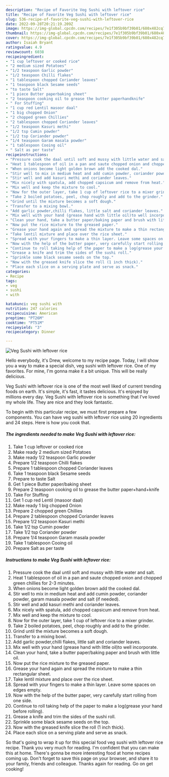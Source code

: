 ```yaml
---
description: "Recipe of Favorite Veg Sushi with leftover rice"
title: "Recipe of Favorite Veg Sushi with leftover rice"
slug: 536-recipe-of-favorite-veg-sushi-with-leftover-rice
date: 2022-09-28T20:21:19.209Z
image: https://img-global.cpcdn.com/recipes/7e1f305b9bf39b01/680x482cq70/veg-sushi-with-leftover-rice-recipe-main-photo.jpg
thumbnail: https://img-global.cpcdn.com/recipes/7e1f305b9bf39b01/680x482cq70/veg-sushi-with-leftover-rice-recipe-main-photo.jpg
cover: https://img-global.cpcdn.com/recipes/7e1f305b9bf39b01/680x482cq70/veg-sushi-with-leftover-rice-recipe-main-photo.jpg
author: Isaiah Bryant
ratingvalue: 4.9
reviewcount: 6038
recipeingredient:
- "1 cup leftover or cooked rice"
- "2 medium sized Potatoes"
- "1/2 teaspoon Garlic powder"
- "1/2 teaspoon Chilli flakes"
- "1 tablespoon chopped Coriander leaves"
- "1 teaspoon black Sesame seeds"
- "to taste Salt"
- "1 piece Butter paperbaking sheet"
- "2 teaspoon cooking oil to grease the butter paperhandknife"
- " For Stuffing"
- "1 cup red Lentil masoor daal"
- "1 big chopped Onion"
- "2 chopped green Chillies"
- "2 tablespoon chopped Coriander leaves"
- "1/2 teaspoon Kasuri methi"
- "1/2 tsp Cumin powder"
- "1/2 tsp Coriander powder"
- "1/4 teaspoon Garam masala powder"
- "1 tablespoon Cooing oil"
- " Salt as per taste"
recipeinstructions:
- "Pressure cook the daal until soft and mussy with little water and salt."
- "Heat 1 tablespoon of oil in a pan and saute chopped onion and chopped green chillies for 2-3 minutes."
- "When onions become light golden brown add the cooked dal."
- "Stir well to mix in medium heat and add cumin powder, coriander powder, garam masala powder and salt (if needed)."
- "Stir well and add kasuri methi and coriander leaves."
- "Mix nicely with spatula, add chopped capsicum and remove from heat."
- "Mix well and keep the mixture to cool."
- "Now for the outer layer, take 1 cup of leftover rice to a mixer grinder."
- "Take 2 boiled potatoes, peel, chop roughly and add to the grinder."
- "Grind until the mixture becomes a soft dough."
- "Transfer to a mixing bowl."
- "Add garlic powder,chilli flakes, little salt and coriander leaves."
- "Mix well with your hand (grease hand with little oil)to well incorporate."
- "Clean your hand, take a butter paper/baking paper and brush with little oil."
- "Now put the rice mixture to the greased paper."
- "Grease your hand again and spread the mixture to make a thin rectangular sheet."
- "Take lentil mixture and place over the rice sheet."
- "Spread with your fingers to make a thin layer. Leave some spaces on edges empty."
- "Now with the help of the butter paper, very carefully start rolling from one side."
- "Continue to roll taking help of the paper to make a log(grease your hand before rolling)."
- "Grease a knife and trim the sides of the sushi roll."
- "Sprinkle some black sesame seeds on the top."
- "Now with the greased knife slice the roll (1 inch thick)."
- "Place each slice on a serving plate and serve as snack."
categories:
- Recipe
tags:
- veg
- sushi
- with

katakunci: veg sushi with 
nutrition: 247 calories
recipecuisine: American
preptime: "PT26M"
cooktime: "PT51M"
recipeyield: "3"
recipecategory: Dinner

---
```



![Veg Sushi with leftover rice](https://img-global.cpcdn.com/recipes/7e1f305b9bf39b01/680x482cq70/veg-sushi-with-leftover-rice-recipe-main-photo.jpg)

Hello everybody, it's Drew, welcome to my recipe page. Today, I will show you a way to make a special dish, veg sushi with leftover rice. One of my favorites. For mine, I'm gonna make it a bit unique. This will be really delicious.



Veg Sushi with leftover rice is one of the most well liked of current trending foods on earth. It's simple, it's fast, it tastes delicious. It's enjoyed by millions every day. Veg Sushi with leftover rice is something that I've loved my whole life. They are nice and they look fantastic.


To begin with this particular recipe, we must first prepare a few components. You can have veg sushi with leftover rice using 20 ingredients and 24 steps. Here is how you cook that.

<!--inarticleads1-->

##### The ingredients needed to make Veg Sushi with leftover rice:

1. Take 1 cup leftover or cooked rice
1. Make ready 2 medium sized Potatoes
1. Make ready 1/2 teaspoon Garlic powder
1. Prepare 1/2 teaspoon Chilli flakes
1. Prepare 1 tablespoon chopped Coriander leaves
1. Take 1 teaspoon black Sesame seeds
1. Prepare to taste Salt
1. Get 1 piece Butter paper/baking sheet
1. Prepare 2 teaspoon cooking oil to grease the butter paper+hand+knife
1. Take  For Stuffing
1. Get 1 cup red Lentil (masoor daal)
1. Make ready 1 big chopped Onion
1. Prepare 2 chopped green Chillies
1. Prepare 2 tablespoon chopped Coriander leaves
1. Prepare 1/2 teaspoon Kasuri methi
1. Take 1/2 tsp Cumin powder
1. Take 1/2 tsp Coriander powder
1. Prepare 1/4 teaspoon Garam masala powder
1. Take 1 tablespoon Cooing oil
1. Prepare  Salt as per taste




<!--inarticleads2-->

##### Instructions to make Veg Sushi with leftover rice:

1. Pressure cook the daal until soft and mussy with little water and salt.
1. Heat 1 tablespoon of oil in a pan and saute chopped onion and chopped green chillies for 2-3 minutes.
1. When onions become light golden brown add the cooked dal.
1. Stir well to mix in medium heat and add cumin powder, coriander powder, garam masala powder and salt (if needed).
1. Stir well and add kasuri methi and coriander leaves.
1. Mix nicely with spatula, add chopped capsicum and remove from heat.
1. Mix well and keep the mixture to cool.
1. Now for the outer layer, take 1 cup of leftover rice to a mixer grinder.
1. Take 2 boiled potatoes, peel, chop roughly and add to the grinder.
1. Grind until the mixture becomes a soft dough.
1. Transfer to a mixing bowl.
1. Add garlic powder,chilli flakes, little salt and coriander leaves.
1. Mix well with your hand (grease hand with little oil)to well incorporate.
1. Clean your hand, take a butter paper/baking paper and brush with little oil.
1. Now put the rice mixture to the greased paper.
1. Grease your hand again and spread the mixture to make a thin rectangular sheet.
1. Take lentil mixture and place over the rice sheet.
1. Spread with your fingers to make a thin layer. Leave some spaces on edges empty.
1. Now with the help of the butter paper, very carefully start rolling from one side.
1. Continue to roll taking help of the paper to make a log(grease your hand before rolling).
1. Grease a knife and trim the sides of the sushi roll.
1. Sprinkle some black sesame seeds on the top.
1. Now with the greased knife slice the roll (1 inch thick).
1. Place each slice on a serving plate and serve as snack.




So that's going to wrap it up for this special food veg sushi with leftover rice recipe. Thank you very much for reading. I'm confident that you can make this at home. There's gonna be more interesting food at home recipes coming up. Don't forget to save this page on your browser, and share it to your family, friends and colleague. Thanks again for reading. Go on get cooking!

